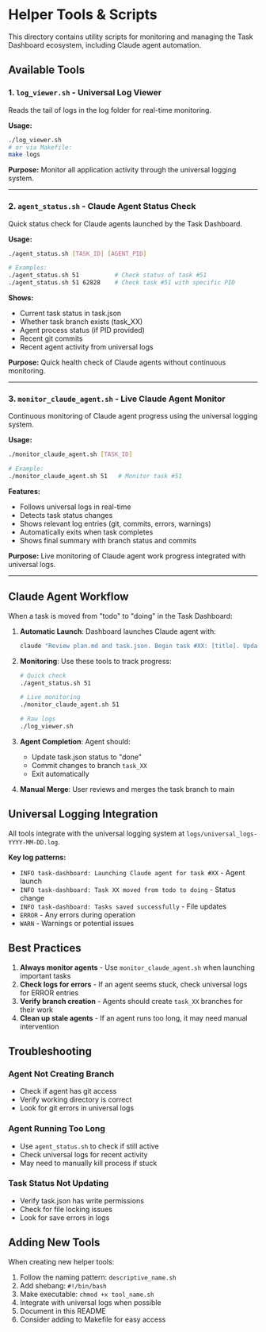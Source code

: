 # Helper Tools & Scripts

This directory contains utility scripts for monitoring and managing the Task Dashboard ecosystem, including Claude agent automation.

## Available Tools

### 1. `log_viewer.sh` - Universal Log Viewer
Reads the tail of logs in the log folder for real-time monitoring.

**Usage:**
```bash
./log_viewer.sh
# or via Makefile:
make logs
```

**Purpose:** Monitor all application activity through the universal logging system.

---

### 2. `agent_status.sh` - Claude Agent Status Check
Quick status check for Claude agents launched by the Task Dashboard.

**Usage:**
```bash
./agent_status.sh [TASK_ID] [AGENT_PID]

# Examples:
./agent_status.sh 51          # Check status of task #51
./agent_status.sh 51 62828    # Check task #51 with specific PID
```

**Shows:**
- Current task status in task.json
- Whether task branch exists (task_XX)
- Agent process status (if PID provided)
- Recent git commits
- Recent agent activity from universal logs

**Purpose:** Quick health check of Claude agents without continuous monitoring.

---

### 3. `monitor_claude_agent.sh` - Live Claude Agent Monitor
Continuous monitoring of Claude agent progress using the universal logging system.

**Usage:**
```bash
./monitor_claude_agent.sh [TASK_ID]

# Example:
./monitor_claude_agent.sh 51   # Monitor task #51
```

**Features:**
- Follows universal logs in real-time
- Detects task status changes
- Shows relevant log entries (git, commits, errors, warnings)
- Automatically exits when task completes
- Shows final summary with branch status and commits

**Purpose:** Live monitoring of Claude agent work progress integrated with universal logs.

---

## Claude Agent Workflow

When a task is moved from "todo" to "doing" in the Task Dashboard:

1. **Automatic Launch**: Dashboard launches Claude agent with:
   ```bash
   claude "Review plan.md and task.json. Begin task #XX: [title]. Update task.json status to 'done' when complete, commit to branch task_XX, then exit." --dangerously-skip-permissions
   ```

2. **Monitoring**: Use these tools to track progress:
   ```bash
   # Quick check
   ./agent_status.sh 51
   
   # Live monitoring
   ./monitor_claude_agent.sh 51
   
   # Raw logs
   ./log_viewer.sh
   ```

3. **Agent Completion**: Agent should:
   - Update task.json status to "done"
   - Commit changes to branch `task_XX`
   - Exit automatically

4. **Manual Merge**: User reviews and merges the task branch to main

## Universal Logging Integration

All tools integrate with the universal logging system at `logs/universal_logs-YYYY-MM-DD.log`.

**Key log patterns:**
- `INFO task-dashboard: Launching Claude agent for task #XX` - Agent launch
- `INFO task-dashboard: Task XX moved from todo to doing` - Status change
- `INFO task-dashboard: Tasks saved successfully` - File updates
- `ERROR` - Any errors during operation
- `WARN` - Warnings or potential issues

## Best Practices

1. **Always monitor agents** - Use `monitor_claude_agent.sh` when launching important tasks
2. **Check logs for errors** - If an agent seems stuck, check universal logs for ERROR entries
3. **Verify branch creation** - Agents should create `task_XX` branches for their work
4. **Clean up stale agents** - If an agent runs too long, it may need manual intervention

## Troubleshooting

### Agent Not Creating Branch
- Check if agent has git access
- Verify working directory is correct
- Look for git errors in universal logs

### Agent Running Too Long
- Use `agent_status.sh` to check if still active
- Check universal logs for recent activity
- May need to manually kill process if stuck

### Task Status Not Updating
- Verify task.json has write permissions
- Check for file locking issues
- Look for save errors in logs

## Adding New Tools

When creating new helper tools:
1. Follow the naming pattern: `descriptive_name.sh`
2. Add shebang: `#!/bin/bash`
3. Make executable: `chmod +x tool_name.sh`
4. Integrate with universal logs when possible
5. Document in this README
6. Consider adding to Makefile for easy access